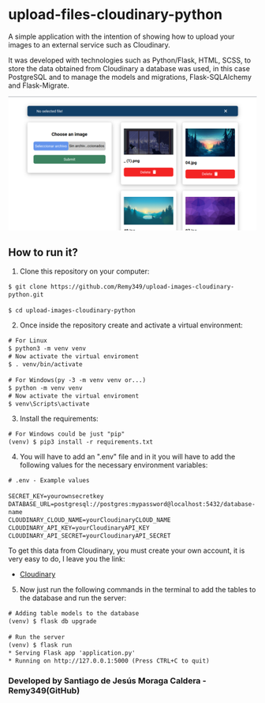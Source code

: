 # upload-files-cloudinary-python
A simple application with the intention of showing how to upload your images to an external service such as Cloudinary.

It was developed with technologies such as Python/Flask, HTML, SCSS, to store the data obtained from Cloudinary a database was used, in this case PostgreSQL and to manage the models and migrations, Flask-SQLAlchemy and Flask-Migrate.

![PREVIEW](flaskr/static/img/preview.png)

## How to run it?

1. Clone this repository on your computer:
```Shell
$ git clone https://github.com/Remy349/upload-images-cloudinary-python.git

$ cd upload-images-cloudinary-python
```

2. Once inside the repository create and activate a virtual environment:
```Shell
# For Linux
$ python3 -m venv venv
# Now activate the virtual enviroment
$ . venv/bin/activate

# For Windows(py -3 -m venv venv or...)
$ python -m venv venv
# Now activate the virtual enviroment
$ venv\Scripts\activate
```

3. Install the requirements:
```Shell
# For Windows could be just "pip"
(venv) $ pip3 install -r requirements.txt
```

4. You will have to add an ".env" file and in it you will have to add the following values for the necessary environment variables:
```Shell
# .env - Example values

SECRET_KEY=yourownsecretkey
DATABASE_URL=postgresql://postgres:mypassword@localhost:5432/database-name
CLOUDINARY_CLOUD_NAME=yourCloudinaryCLOUD_NAME
CLOUDINARY_API_KEY=yourCloudinaryAPI_KEY
CLOUDINARY_API_SECRET=yourCloudinaryAPI_SECRET
```

To get this data from Cloudinary, you must create your own account, it is very easy to do, I leave you the link:

- [Cloudinary](https://cloudinary.com/)

5. Now just run the following commands in the terminal to add the tables to the database and run the server:
```Shell
# Adding table models to the database
(venv) $ flask db upgrade

# Run the server
(venv) $ flask run
* Serving Flask app 'application.py'
* Running on http://127.0.0.1:5000 (Press CTRL+C to quit)
```

### Developed by Santiago de Jesús Moraga Caldera - Remy349(GitHub)
